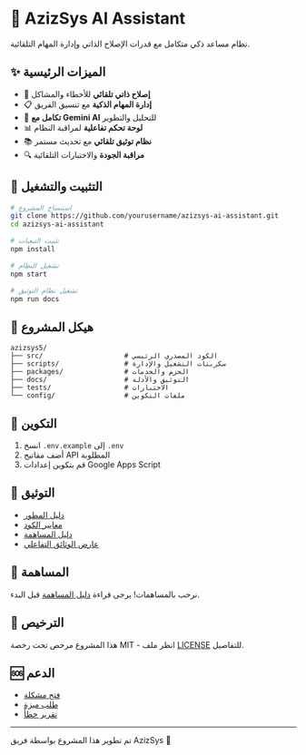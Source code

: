 # 🤖 AzizSys AI Assistant

نظام مساعد ذكي متكامل مع قدرات الإصلاح الذاتي وإدارة المهام التلقائية.

## ✨ الميزات الرئيسية

- 🔄 **إصلاح ذاتي تلقائي** للأخطاء والمشاكل
- 📋 **إدارة المهام الذكية** مع تنسيق الفريق
- 🤖 **تكامل مع Gemini AI** للتحليل والتطوير
- 📊 **لوحة تحكم تفاعلية** لمراقبة النظام
- 📚 **نظام توثيق تلقائي** مع تحديث مستمر
- 🔍 **مراقبة الجودة** والاختبارات التلقائية

## 🚀 التثبيت والتشغيل

```bash
# استنساخ المشروع
git clone https://github.com/yourusername/azizsys-ai-assistant.git
cd azizsys-ai-assistant

# تثبيت التبعيات
npm install

# تشغيل النظام
npm start

# تشغيل نظام التوثيق
npm run docs
```

## 📁 هيكل المشروع

```
azizsys5/
├── src/                    # الكود المصدري الرئيسي
├── scripts/                # سكربتات التشغيل والإدارة
├── packages/               # الحزم والخدمات
├── docs/                   # التوثيق والأدلة
├── tests/                  # الاختبارات
└── config/                 # ملفات التكوين
```

## 🔧 التكوين

1. انسخ `.env.example` إلى `.env`
2. أضف مفاتيح API المطلوبة
3. قم بتكوين إعدادات Google Apps Script

## 📖 التوثيق

- [دليل المطور](docs/2_developer_guide/AzizSys_Developer_Guide.md)
- [معايير الكود](docs/2_developer_guide/coding_standards.md)
- [دليل المساهمة](CONTRIBUTING.md)
- [عارض الوثائق التفاعلي](docs/7_interactive_system/docs_viewer.html)

## 🤝 المساهمة

نرحب بالمساهمات! يرجى قراءة [دليل المساهمة](CONTRIBUTING.md) قبل البدء.

## 📄 الترخيص

هذا المشروع مرخص تحت رخصة MIT - انظر ملف [LICENSE](LICENSE) للتفاصيل.

## 🆘 الدعم

- [فتح مشكلة](https://github.com/yourusername/azizsys-ai-assistant/issues)
- [طلب ميزة](https://github.com/yourusername/azizsys-ai-assistant/issues/new?template=feature_request.md)
- [تقرير خطأ](https://github.com/yourusername/azizsys-ai-assistant/issues/new?template=bug_report.md)

---

تم تطوير هذا المشروع بواسطة فريق AzizSys 🚀
